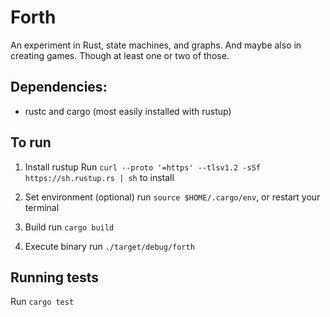 # Forth

An experiment in Rust, state machines, and graphs. And maybe also in creating games. Though at least one or two of those.

## Dependencies:

* rustc and cargo (most easily installed with rustup)

## To run

1. Install rustup
Run `curl --proto '=https' --tlsv1.2 -sSf https://sh.rustup.rs | sh` to install

2. Set environment
(optional) run `source $HOME/.cargo/env`, or restart your terminal

3. Build
run `cargo build`

4. Execute binary
run `./target/debug/forth`

## Running tests

Run `cargo test`
